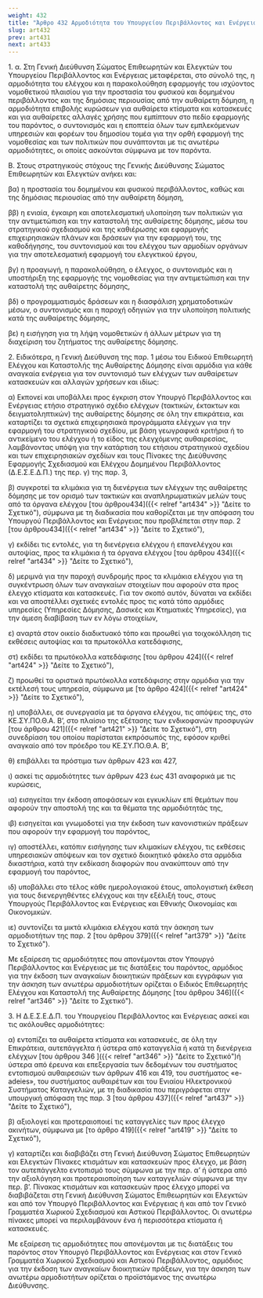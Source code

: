 ```yaml
---
weight: 432
title: "Άρθρο 432 Αρμοδιότητα του Υπουργείου Περιβάλλοντος και Ενέργειας για τον εντοπισμό και τον έλεγχο της αυθαίρετης δόμησης"
slug: art432
prev: art431
next: art433
---
```


1\. α. Στη Γενική Διεύθυνση Σώματος Επιθεωρητών και Ελεγκτών του Υπουργείου Περιβάλλοντος και Ενέργειας μεταφέρεται, στο σύνολό της, η αρμοδιότητα του ελέγχου και η παρακολούθηση εφαρμογής του ισχύοντος νομοθετικού πλαισίου για την προστασία του φυσικού και δομημένου περιβάλλοντος και της δημόσιας περιουσίας από την αυθαίρετη δόμηση, η αρμοδιότητα επιβολής κυρώσεων για αυθαίρετα κτίσματα και κατασκευές και για αυθαίρετες αλλαγές χρήσης που εμπίπτουν στο πεδίο εφαρμογής του παρόντος, ο συντονισμός και η εποπτεία όλων των εμπλεκόμενων υπηρεσιών και φορέων του δημοσίου τομέα για την ορθή εφαρμογή της νομοθεσίας και των πολιτικών που συνάπτονται με τις ανωτέρω αρμοδιότητες, οι οποίες ασκούνται σύμφωνα με τον παρόντα.

Β. Στους στρατηγικούς στόχους της Γενικής Διεύθυνσης Σώματος Επιθεωρητών και Ελεγκτών ανήκει και:

βα) η προστασία του δομημένου και φυσικού περιβάλλοντος, καθώς και της δημόσιας περιουσίας από την αυθαίρετη δόμηση,

ββ) η ενιαία, έγκαιρη και αποτελεσματική υλοποίηση των πολιτικών για την αντιμετώπιση και την καταστολή της αυθαίρετης δόμησης, μέσω του στρατηγικού σχεδιασμού και της καθιέρωσης και εφαρμογής επιχειρησιακών πλάνων και δράσεων για την εφαρμογή του, της καθοδήγησης, του συντονισμού και του ελέγχου των αρμοδίων οργάνων για την αποτελεσματική εφαρμογή του ελεγκτικού έργου,

βγ) η προαγωγή, η παρακολούθηση, ο έλεγχος, ο συντονισμός και η υποστήριξη της εφαρμογής της νομοθεσίας για την αντιμετώπιση και την καταστολή της αυθαίρετης δόμησης,

βδ) ο προγραμματισμός δράσεων και η διασφάλιση χρηματοδοτικών μέσων, ο συντονισμός και η παροχή οδηγιών για την υλοποίηση πολιτικής κατά της αυθαίρετης δόμησης,

βε) η εισήγηση για τη λήψη νομοθετικών ή άλλων μέτρων για τη διαχείριση του ζητήματος της αυθαίρετης δόμησης.

2\. Ειδικότερα, η Γενική Διεύθυνση της παρ. 1 μέσω του Ειδικού Επιθεωρητή Ελέγχου και Καταστολής της Αυθαίρετης Δόμησης είναι αρμόδια για κάθε αναγκαία ενέργεια για τον συντονισμό των ελέγχων των αυθαίρετων κατασκευών και αλλαγών χρήσεων και ιδίως:

α) Εκπονεί και υποβάλλει προς έγκριση στον Υπουργό Περιβάλλοντος και Ενέργειας ετήσιο στρατηγικό σχέδιο ελέγχων (τακτικών, έκτακτων και δειγματοληπτικών) της αυθαίρετης δόμησης σε όλη την επικράτεια, και καταρτίζει τα σχετικά επιχειρησιακά προγράμματα ελέγχων για την εφαρμογή του στρατηγικού σχεδίου, με βάση γεωγραφικά κριτήρια ή το αντικείμενο του ελέγχου ή το είδος της ελεγχόμενης αυθαιρεσίας, λαμβάνοντας υπόψη για την κατάρτιση του ετήσιου στρατηγικού σχεδίου και των επιχειρησιακών σχεδίων και τους Πίνακες της Διεύθυνσης Εφαρμογής Σχεδιασμού και Ελέγχου Δομημένου Περιβάλλοντος (Δ.Ε.Σ.Ε.Δ.Π.) της περ. γ) της παρ. 3,

β) συγκροτεί τα κλιμάκια για τη διενέργεια των ελέγχων της αυθαίρετης δόμησης με τον ορισμό των τακτικών και αναπληρωματικών μελών τους από τα όργανα ελέγχου [του άρθρου434]({{< relref "art434" >}} "Δείτε το Σχετικό"), σύμφωνα με τη διαδικασία που καθορίζεται με την απόφαση του Υπουργού Περιβάλλοντος και Ενέργειας που προβλέπεται στην παρ. 2 [του άρθρου434]({{< relref "art434" >}} "Δείτε το Σχετικό"),

γ) εκδίδει τις εντολές, για τη διενέργεια ελέγχου ή επανελέγχου και αυτοψίας, προς τα κλιμάκια ή τα όργανα ελέγχου [του άρθρου 434]({{< relref "art434" >}} "Δείτε το Σχετικό"),

δ) μεριμνά για την παροχή συνδρομής προς τα κλιμάκια ελέγχου για τη συγκέντρωση όλων των αναγκαίων στοιχείων που αφορούν στα προς έλεγχο κτίσματα και κατασκευές. Για τον σκοπό αυτόν, δύναται να εκδίδει και να αποστέλλει σχετικές εντολές προς τις κατά τόπο αρμόδιες υπηρεσίες (Υπηρεσίες Δόμησης, Δασικές και Κτηματικές Υπηρεσίες), για την άμεση διαβίβαση των εν λόγω στοιχείων,

ε) αναρτά στον οικείο διαδικτυακό τόπο και προωθεί για τοιχοκόλληση τις εκθέσεις αυτοψίας και τα πρωτοκόλλα κατεδάφισης,

στ) εκδίδει τα πρωτόκολλα κατεδάφισης [του άρθρου 424]({{< relref "art424" >}} "Δείτε το Σχετικό"),

ζ) προωθεί τα οριστικά πρωτόκολλα κατεδάφισης στην αρμόδια για την εκτέλεσή τους υπηρεσία, σύμφωνα με [το άρθρο 424]({{< relref "art424" >}} "Δείτε το Σχετικό"),

η) υποβάλλει, σε συνεργασία με τα όργανα ελέγχου, τις απόψεις της, στο ΚΕ.ΣΥ.ΠΟ.Θ.Α. Β’, στο πλαίσιο της εξέτασης των ενδικοφανών προσφυγών [του άρθρου 421]({{< relref "art421" >}} "Δείτε το Σχετικό"), στη συνεδρίαση του οποίου παρίσταται εκπρόσωπός της, εφόσον κριθεί αναγκαίο από τον πρόεδρο του ΚΕ.ΣΥ.ΠΟ.Θ.Α. Β’,

θ) επιβάλλει τα πρόστιμα των άρθρων 423 και 427,

ι) ασκεί τις αρμοδιότητες των άρθρων 423 έως 431 αναφορικά με τις κυρώσεις,

ια) εισηγείται την έκδοση αποφάσεων και εγκυκλίων επί θεμάτων που αφορούν την αποστολή της και τα θέματα της αρμοδιότητάς της,

ιβ) εισηγείται και γνωμοδοτεί για την έκδοση των κανονιστικών πράξεων που αφορούν την εφαρμογή του παρόντος,

ιγ) αποστέλλει, κατόπιν εισήγησης των κλιμακίων ελέγχου, τις εκθέσεις υπηρεσιακών απόψεων και τον σχετικό διοικητικό φάκελο στα αρμόδια δικαστήρια, κατά την εκδίκαση διαφορών που ανακύπτουν από την εφαρμογή του παρόντος,

ιδ) υποβάλλει στο τέλος κάθε ημερολογιακού έτους, απολογιστική έκθεση για τους διενεργηθέντες ελέγχους και την εξέλιξή τους, στους Υπουργούς Περιβάλλοντος και Ενέργειας και Εθνικής Οικονομίας και Οικονομικών.

ιε) συντονίζει τα μικτά κλιμάκια ελέγχου κατά την άσκηση των αρμοδιοτήτων της παρ. 2 [του άρθρου 379]({{< relref "art379" >}} "Δείτε το Σχετικό").

Με εξαίρεση τις αρμοδιότητες που απονέμονται στον Υπουργό Περιβάλλοντος και Ενέργειας με τις διατάξεις του παρόντος, αρμόδιος για την έκδοση των αναγκαίων διοικητικών πράξεων και εγγράφων για την άσκηση των ανωτέρω αρμοδιοτήτων ορίζεται ο Ειδικός Επιθεωρητής Ελέγχου και Καταστολή της Αυθαίρετης Δόμησης [του άρθρου 346]({{< relref "art346" >}} "Δείτε το Σχετικό").

3\. Η Δ.Ε.Σ.Ε.Δ.Π. του Υπουργείου Περιβάλλοντος και Ενέργειας ασκεί και τις ακόλουθες αρμοδιότητες:

α) εντοπίζει τα αυθαίρετα κτίσματα και κατασκευές, σε όλη την Επικράτεια, αυτεπάγγελτα ή ύστερα από καταγγελία ή κατά τη διενέργεια ελέγχων [του άρθρου 346 ]({{< relref "art346" >}} "Δείτε το Σχετικό")ή ύστερα από έρευνα και επεξεργασία των δεδομένων του συστήματος εντοπισμού αυθαιρεσιών των άρθρων 416 και 419, του συστήματος «e-adeies», του συστήματος αυθαιρέτων και του Ενιαίου Ηλεκτρονικού Συστήματος Καταγγελιών, με τη διαδικασία που περιγράφεται στην υπουργική απόφαση της παρ. 3 [του άρθρου 437]({{< relref "art437" >}} "Δείτε το Σχετικό"),

β) αξιολογεί και προτεραιοποιεί τις καταγγελίες των προς έλεγχο ακινήτων, σύμφωνα με [το άρθρο 419]({{< relref "art419" >}} "Δείτε το Σχετικό"),

γ) καταρτίζει και διαβιβάζει στη Γενική Διεύθυνση Σώματος Επιθεωρητών και Ελεγκτών Πίνακες κτισμάτων και κατασκευών προς έλεγχο, με βάση τον αυτεπάγγελτο εντοπισμό τους σύμφωνα με την περ. α’ ή ύστερα από την αξιολόγηση και προτεραιοποίηση των καταγγελιών σύμφωνα με την περ. β’. Πίνακας κτισμάτων και κατασκευών προς έλεγχο μπορεί να διαβιβάζεται στη Γενική Διεύθυνση Σώματος Επιθεωρητών και Ελεγκτών και από τον Υπουργό Περιβάλλοντος και Ενέργειας ή και από τον Γενικό Γραμματέα Χωρικού Σχεδιασμού και Αστικού Περιβάλλοντος. Οι ανωτέρω πίνακες μπορεί να περιλαμβάνουν ένα ή περισσότερα κτίσματα ή κατασκευές.

Με εξαίρεση τις αρμοδιότητες που απονέμονται με τις διατάξεις του παρόντος στον Υπουργό Περιβάλλοντος και Ενέργειας και στον Γενικό Γραμματέα Χωρικού Σχεδιασμού και Αστικού Περιβάλλοντος, αρμόδιος για την έκδοση των αναγκαίων διοικητικών πράξεων, για την άσκηση των ανωτέρω αρμοδιοτήτων ορίζεται ο προϊστάμενος της ανωτέρω Διεύθυνσης.


